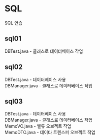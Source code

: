 # SQL  
  SQL 연습  
  
## sql01  
  DBTest.java - 클래스로 데이터베이스 작업  
  
## sql02  
  DBTest.java - 데이터베이스 사용  
  DBManager.java - 클래스로 데이터베이스 작업  
  
## sql03  
  DBTest.java - 데이터베이스 사용  
  DBManager.java - 클래스로 데이터베이스 작업  
  MemoVO.java - 벨류 오브젝트 작업  
  MemoDTO.java - 데이타 트렌스퍼 오브젝트 작업  
